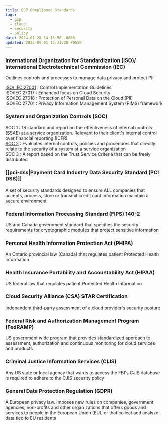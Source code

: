 ```yaml
---
title: GCP Compliance Standards
tags:
  - gcp
  - cloud
  - security
  - policy
date: 2024-01-28 14:15:56 -0600
updated: 2025-09-01 12:31:20 +0530
---
```


### International Organization for Standardization (ISO)/ International Electrotechnical Commission (IEC)
Outlines controls and processes to manage data privacy and protect PII

<u>ISO/ IEC 27001</u> : Control Implementation Guidelines  
ISO/IEC 27017 : Enhanced focus on Cloud Security  
ISO/IEC 27018 : Protection of Personal Data on the Cloud (PII)  
ISO/IEC 27701 : Privacy Information Management System (PIMS) framework

### System and Organization Controls (SOC)
SOC 1 : 18 standard and report on the effectiveness of internal controls (SSAE) at a service organization. Relevant to their client's internal control over financial reporting (ICFR)  
<u>SOC 2</u> : Evaluates internal controls, policies and procedures that directly relate to the security of a system at a service organization  
SOC 3 : A report based on the Trust Service Criteria that can be freely distributed

### [[pci-dss|Payment Card Industry Data Security Standard (PCI DSS)]]
A set of security standards designed to ensure ALL companies that accepts, process, store or transmit credit card information maintain a secure environment

### Federal Information Processing Standard (FIPS) 140-2
US and Canada government standard that specifies the security requirements for cryptographic modules that protect sensitive information

### Personal Health Information Protection Act (PHIPA)
An Ontario provincial law (Canada) that regulates patient Protected Health Information

### Health Insurance Portability and Accountability Act (HIPAA)
US federal law that regulates patient Protected Health Information

### Cloud Security Alliance (CSA) STAR Certification
Independent third-party assessment of a cloud provider's security posture

### Federal Risk and Authorization Management Program (FedRAMP)
US government wide program that provides standardized approach to assessment, authorization and continuous monitoring for cloud services and products

### Criminal Justice Information Services (CIJS)
Any US state or local agency that wants to access the FBI's CJIS database is required to adhere to the CJIS security policy

### General Data Protection Regulation (GDPR)
A European privacy law. Imposes new rules on companies, government agencies, non-profits and other organizations that offers goods and services to people in the European Union (EU), or that collect and analyze data tied to EU residents
